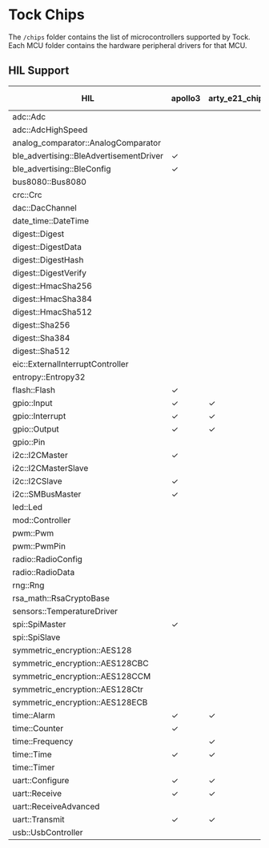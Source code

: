 Tock Chips
==========

The `/chips` folder contains the list of microcontrollers supported by Tock.
Each MCU folder contains the hardware peripheral drivers for that MCU.



HIL Support
-----------

<!--START OF HIL SUPPORT-->

| HIL                                     | apollo3 | arty_e21_chip | e310_g002 | e310_g003 | earlgrey | esp32-c3 | imxrt10xx | litex_vexriscv | lowrisc | msp432 | nrf52832 | nrf52833 | nrf52840 | qemu_rv32_virt_chip | rp2040 | sam4l | segger | stm32f303xc | stm32f401cc | stm32f412g | stm32f429zi | stm32f446re | veer_el2 | i486 |
|-----------------------------------------|---------|---------------|-----------|-----------|----------|----------|-----------|----------------|---------|--------|----------|----------|----------|---------------------|--------|-------|--------|-------------|-------------|------------|-------------|-------------|----------|------|
| adc::Adc                                |         |               |           |           |          |          |           |                |         | ✓      | ✓        | ✓        | ✓        |                     | ✓      | ✓     |        | ✓           | ✓           | ✓          | ✓           | ✓           |          |      |
| adc::AdcHighSpeed                       |         |               |           |           |          |          |           |                |         | ✓      | ✓        | ✓        | ✓        |                     |        | ✓     |        | ✓           | ✓           | ✓          | ✓           | ✓           |          |      |
| analog_comparator::AnalogComparator     |         |               |           |           |          |          |           |                |         |        | ✓        | ✓        | ✓        |                     |        | ✓     |        |             |             |            |             |             |          |      |
| ble_advertising::BleAdvertisementDriver | ✓       |               |           |           |          |          |           |                |         |        | ✓        | ✓        | ✓        |                     |        |       |        |             |             |            |             |             |          |      |
| ble_advertising::BleConfig              | ✓       |               |           |           |          |          |           |                |         |        | ✓        | ✓        | ✓        |                     |        |       |        |             |             |            |             |             |          |      |
| bus8080::Bus8080                        |         |               |           |           |          |          |           |                |         |        |          |          |          |                     |        |       |        |             | ✓           | ✓          | ✓           | ✓           |          |      |
| crc::Crc                                |         |               |           |           |          |          |           |                |         |        |          |          |          |                     |        | ✓     |        |             |             |            |             |             |          |      |
| dac::DacChannel                         |         |               |           |           |          |          |           |                |         |        |          |          |          |                     |        | ✓     |        |             | ✓           | ✓          | ✓           | ✓           |          |      |
| date_time::DateTime                     |         |               |           |           |          |          |           |                |         |        |          |          |          |                     | ✓      |       |        |             |             |            | ✓           |             |          |      |
| digest::Digest                          |         |               |           |           |          |          |           |                | ✓       |        |          |          |          |                     |        |       |        |             |             |            |             |             |          |      |
| digest::DigestData                      |         |               |           |           |          |          |           |                | ✓       |        |          |          |          |                     |        |       |        |             |             |            |             |             |          |      |
| digest::DigestHash                      |         |               |           |           |          |          |           |                | ✓       |        |          |          |          |                     |        |       |        |             |             |            |             |             |          |      |
| digest::DigestVerify                    |         |               |           |           |          |          |           |                | ✓       |        |          |          |          |                     |        |       |        |             |             |            |             |             |          |      |
| digest::HmacSha256                      |         |               |           |           |          |          |           |                | ✓       |        |          |          |          |                     |        |       |        |             |             |            |             |             |          |      |
| digest::HmacSha384                      |         |               |           |           |          |          |           |                | ✓       |        |          |          |          |                     |        |       |        |             |             |            |             |             |          |      |
| digest::HmacSha512                      |         |               |           |           |          |          |           |                | ✓       |        |          |          |          |                     |        |       |        |             |             |            |             |             |          |      |
| digest::Sha256                          |         |               |           |           |          |          |           |                | ✓       |        |          |          |          |                     |        |       |        |             |             |            |             |             |          |      |
| digest::Sha384                          |         |               |           |           |          |          |           |                | ✓       |        |          |          |          |                     |        |       |        |             |             |            |             |             |          |      |
| digest::Sha512                          |         |               |           |           |          |          |           |                | ✓       |        |          |          |          |                     |        |       |        |             |             |            |             |             |          |      |
| eic::ExternalInterruptController        |         |               |           |           |          |          |           |                |         |        |          |          |          |                     |        | ✓     |        |             |             |            |             |             |          |      |
| entropy::Entropy32                      |         |               |           |           |          | ✓        |           |                | ✓       |        | ✓        | ✓        | ✓        |                     |        | ✓     |        |             | ✓           | ✓          | ✓           | ✓           |          |      |
| flash::Flash                            | ✓       |               |           |           |          |          |           |                | ✓       |        | ✓        | ✓        | ✓        |                     |        | ✓     |        | ✓           |             |            |             |             |          |      |
| gpio::Input                             | ✓       | ✓             | ✓         | ✓         |          | ✓        | ✓         |                | ✓       |        | ✓        | ✓        | ✓        | ✓                   | ✓      | ✓     |        | ✓           | ✓           | ✓          | ✓           | ✓           |          |      |
| gpio::Interrupt                         | ✓       | ✓             | ✓         | ✓         |          | ✓        | ✓         |                | ✓       | ✓      | ✓        | ✓        | ✓        | ✓                   | ✓      | ✓     |        | ✓           | ✓           | ✓          | ✓           | ✓           |          |      |
| gpio::Output                            | ✓       | ✓             | ✓         | ✓         |          | ✓        | ✓         |                | ✓       |        | ✓        | ✓        | ✓        | ✓                   | ✓      | ✓     |        | ✓           | ✓           | ✓          | ✓           | ✓           |          |      |
| gpio::Pin                               |         |               |           |           |          |          |           |                |         |        | ✓        | ✓        | ✓        |                     |        |       |        |             |             |            |             |             |          |      |
| i2c::I2CMaster                          | ✓       |               |           |           |          |          | ✓         |                | ✓       | ✓      | ✓        | ✓        | ✓        |                     | ✓      | ✓     |        | ✓           | ✓           | ✓          | ✓           | ✓           |          |      |
| i2c::I2CMasterSlave                     |         |               |           |           |          |          |           |                |         |        | ✓        | ✓        | ✓        |                     |        |       |        |             |             |            |             |             |          |      |
| i2c::I2CSlave                           | ✓       |               |           |           |          |          |           |                |         |        | ✓        | ✓        | ✓        |                     |        | ✓     |        |             |             |            |             |             |          |      |
| i2c::SMBusMaster                        | ✓       |               |           |           |          |          |           |                |         |        |          |          |          |                     |        |       |        |             |             |            |             |             |          |      |
| led::Led                                |         |               |           |           |          |          |           | ✓              |         |        |          |          |          |                     |        |       |        |             |             |            |             |             |          |      |
| mod::Controller                         |         |               |           |           |          |          |           |                |         |        |          |          |          |                     |        | ✓     |        |             | ✓           | ✓          | ✓           | ✓           |          |      |
| pwm::Pwm                                |         |               |           |           |          |          |           |                |         |        | ✓        | ✓        | ✓        |                     | ✓      |       |        |             |             |            |             |             |          |      |
| pwm::PwmPin                             |         |               |           |           |          |          |           |                |         |        |          |          |          |                     | ✓      |       |        |             |             |            |             |             |          |      |
| radio::RadioConfig                      |         |               |           |           |          |          |           |                |         |        |          |          | ✓        |                     |        |       |        |             |             |            |             |             |          |      |
| radio::RadioData                        |         |               |           |           |          |          |           |                |         |        |          |          | ✓        |                     |        |       |        |             |             |            |             |             |          |      |
| rng::Rng                                |         |               |           |           |          |          |           |                |         |        |          |          |          | ✓                   |        |       |        |             |             |            |             |             |          |      |
| rsa_math::RsaCryptoBase                 |         |               |           |           |          |          |           |                | ✓       |        |          |          |          |                     |        |       |        |             |             |            |             |             |          |      |
| sensors::TemperatureDriver              |         |               |           |           |          |          |           |                |         |        | ✓        | ✓        | ✓        |                     |        |       |        |             |             |            |             |             |          |      |
| spi::SpiMaster                          | ✓       |               |           |           |          |          |           |                | ✓       |        | ✓        | ✓        | ✓        |                     | ✓      | ✓     |        | ✓           | ✓           | ✓          | ✓           | ✓           |          |      |
| spi::SpiSlave                           |         |               |           |           |          |          |           |                |         |        |          |          |          |                     |        | ✓     |        |             |             |            |             |             |          |      |
| symmetric_encryption::AES128            |         |               |           |           | ✓        |          |           |                |         |        | ✓        | ✓        | ✓        |                     |        | ✓     |        |             |             |            |             |             |          |      |
| symmetric_encryption::AES128CBC         |         |               |           |           | ✓        |          |           |                |         |        | ✓        | ✓        | ✓        |                     |        | ✓     |        |             |             |            |             |             |          |      |
| symmetric_encryption::AES128CCM         |         |               |           |           |          |          |           |                |         |        | ✓        | ✓        | ✓        |                     |        |       |        |             |             |            |             |             |          |      |
| symmetric_encryption::AES128Ctr         |         |               |           |           | ✓        |          |           |                |         |        | ✓        | ✓        | ✓        |                     |        | ✓     |        |             |             |            |             |             |          |      |
| symmetric_encryption::AES128ECB         |         |               |           |           | ✓        |          |           |                |         |        | ✓        | ✓        | ✓        |                     |        | ✓     |        |             |             |            |             |             |          |      |
| time::Alarm                             | ✓       | ✓             | ✓         | ✓         | ✓        | ✓        | ✓         |                |         | ✓      | ✓        | ✓        | ✓        | ✓                   | ✓      | ✓     | ✓      | ✓           | ✓           | ✓          | ✓           | ✓           |          |      |
| time::Counter                           | ✓       |               |           |           | ✓        | ✓        |           |                |         | ✓      | ✓        | ✓        | ✓        |                     |        | ✓     |        | ✓           | ✓           | ✓          | ✓           | ✓           |          |      |
| time::Frequency                         |         | ✓             | ✓         | ✓         | ✓        | ✓        | ✓         | ✓              |         | ✓      |          |          |          | ✓                   |        |       |        |             |             |            |             |             |          |      |
| time::Time                              | ✓       | ✓             | ✓         | ✓         | ✓        | ✓        | ✓         | ✓              |         | ✓      | ✓        | ✓        | ✓        | ✓                   | ✓      | ✓     |        | ✓           | ✓           | ✓          | ✓           | ✓           |          |      |
| time::Timer                             |         |               |           |           |          |          |           | ✓              |         |        |          |          |          |                     |        |       |        |             |             |            |             |             |          |      |
| uart::Configure                         | ✓       | ✓             | ✓         | ✓         | ✓        | ✓        | ✓         | ✓              | ✓       | ✓      | ✓        | ✓        | ✓        | ✓                   | ✓      | ✓     | ✓      | ✓           | ✓           | ✓          | ✓           | ✓           | ✓        | ✓    |
| uart::Receive                           | ✓       | ✓             | ✓         | ✓         |          | ✓        | ✓         | ✓              | ✓       | ✓      | ✓        | ✓        | ✓        | ✓                   | ✓      | ✓     | ✓      | ✓           | ✓           | ✓          | ✓           | ✓           | ✓        | ✓    |
| uart::ReceiveAdvanced                   |         |               |           |           |          |          |           |                | ✓       |        |          |          |          |                     |        | ✓     |        |             |             |            |             |             |          | ✓    |
| uart::Transmit                          | ✓       | ✓             | ✓         | ✓         |          | ✓        | ✓         | ✓              | ✓       | ✓      | ✓        | ✓        | ✓        | ✓                   | ✓      | ✓     | ✓      | ✓           | ✓           | ✓          | ✓           | ✓           | ✓        | ✓    |
| usb::UsbController                      |         |               |           |           |          |          |           |                | ✓       |        | ✓        | ✓        | ✓        |                     | ✓      | ✓     |        |             |             |            |             |             |          |      |

<!--END OF HIL SUPPORT-->


